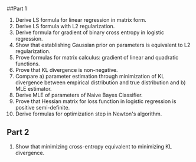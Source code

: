 
##Part 1

1. Derive LS formula for linear regression in matrix form.
2. Derive LS formula with L2 regularization.
3. Derive formula for gradient of binary cross entropy in logistic regression.
4. Show that establishing Gaussian prior on parameters is equivalent to L2 regularization.
5. Prove formulas for matrix calculus: gradient of linear and quadratic functions.
6. Prove that KL divergence is non-negative.
7. Compare a) parameter estimation through minimization of KL divergence between empirical distribution and true distribution and b) MLE estimator.
8. Derive MLE of parameters of Naive Bayes Classifier.
9. Prove that Hessian matrix for loss function in logistic regression is positive semi-definite.
10. Derive formulas for optimization step in Newton's algorithm.

## Part 2

1. Show that minimizing cross-entropy equivalent to minimizing KL divergence.
